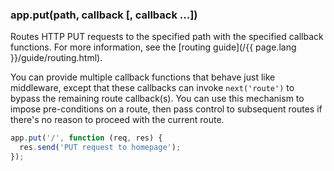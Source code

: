 <h3 id='app.put.method'>app.put(path, callback [, callback ...])</h3>

Routes HTTP PUT requests to the specified path with the specified callback functions.
For more information, see the [routing guide](/{{ page.lang }}/guide/routing.html).

You can provide multiple callback functions that behave just like middleware,
except that these callbacks can invoke `next('route')` to bypass the
remaining route callback(s). You can use this mechanism to impose pre-conditions on
a route, then pass control to subsequent routes if there's no reason to proceed with
the current route.

~~~js
app.put('/', function (req, res) {
  res.send('PUT request to homepage');
});
~~~

